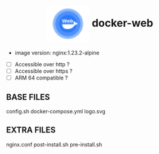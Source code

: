 <h1 align="center">
  <picture>
    <img align="center" alt="docker-web" src="./logo.svg" height="100">
  </picture>
  docker-web
</h1>

- image version: nginx:1.23.2-alpine
- [ ] Accessible over http ?
- [ ] Accessible over https ?
- [ ] ARM 64 compatible ?

## BASE FILES

config.sh
docker-compose.yml
logo.svg

## EXTRA FILES

nginx.conf
post-install.sh
pre-install.sh
